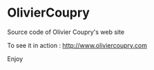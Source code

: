 OlivierCoupry
=============

Source code of Olivier Coupry's web site

To see it in action : http://www.oliviercoupry.com


Enjoy
